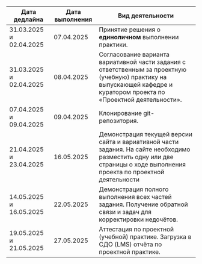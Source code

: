 | Дата дедлайна           | Дата выполнения | Вид деятельности                                                                                                                                                        |
| ----------------------- | --------------- | ----------------------------------------------------------------------------------------------------------------------------------------------------------------------- |
| 31.03.2025 и 02.04.2025 | 07.04.2025      | Принятие решения о **единоличном** выполнении практики.                                                                                                                 |
| 31.03.2025 и 02.04.2025 | 08.04.2025      | Согласование варианта вариативной части задания с ответственным за проектную (учебную) практику на выпускающей кафедре и куратором проекта по «Проектной деятельности». |
| 07.04.2025 и 09.04.2025 | 09.04.2025      | Клонирование git-репозитория.                                                                                                                                           |
| 21.04.2025 и 23.04.2025 | 16.05.2025      | Демонстрация текущей версии сайта и вариативной части задания. На сайте необходимо разместить одну или две страницы о ходе выполнения проекта по проектной деятельности |
| 14.05.2025 и 16.05.2025 | 22.05.2025      | Демонстрация полного выполнения всех частей задания. Получение обратной связи и задач для корректировки недочётов.                                                      |
| 19.05.2025 и 21.05.2025 | 27.05.2025      | Аттестация по проектной (учебной) практике. Загрузка в СДО (LMS) отчёта по проектной практике.                                                                          |
